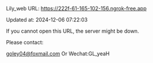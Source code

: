 Lily_web URL: https://222f-61-165-102-156.ngrok-free.app

Updated at: 2024-12-06 07:22:03

If you cannot open this URL, the server might be down.

Please contact: 

goley04@foxmail.com Or Wechat:GL_yeaH